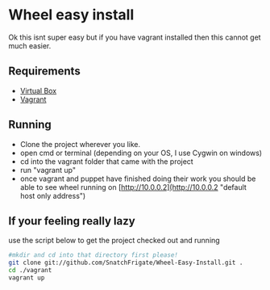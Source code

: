Wheel easy install
==================
Ok this isnt super easy but if you have vagrant installed then this cannot get much easier.

Requirements
------------
* [Virtual Box](https://www.virtualbox.org/ "VirtualBox")
* [Vagrant](http://vagrantup.com/ "Vagrant")

Running
-------
* Clone the project wherever you like.
* open cmd or terminal (depending on your OS, I use Cygwin on windows)
* cd into the vagrant folder that came with the project
* run "vagrant up"
* once vagrant and puppet have finished doing their work you should be able to see wheel running on [http://10.0.0.2](http://10.0.0.2 "default host only address")

If your feeling really lazy
---------------------------
use the script below to get the project checked out and running
```bash
#mkdir and cd into that directory first please!
git clone git://github.com/SnatchFrigate/Wheel-Easy-Install.git .
cd ./vagrant
vagrant up
```

